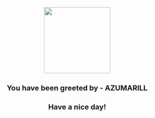 <p align="center">
            <img src="https://raw.githubusercontent.com/PokeAPI/sprites/master/sprites/pokemon/184.png" width="150" height="150">
          </p>
          <h3 align="center">You have been greeted by - <b>AZUMARILL</b></h3>
          <h3 align="center">Have a nice day!</h3>
